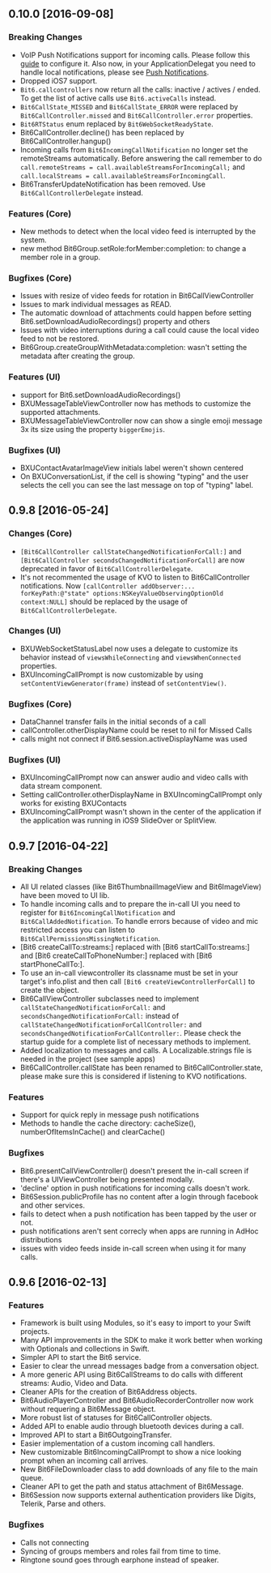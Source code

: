 ## 0.10.0 [2016-09-08]

### Breaking Changes
- VoIP Push Notifications support for incoming calls. Please follow this [guide](http://docs.bit6.com/guides/push-apns/#environments) to configure it. Also now, in your ApplicationDelegat you need to handle local notifications, please see [Push Notifications](http://docs.bit6.com/guides/ios-intro/#application-delegate).
- Dropped iOS7 support.
- `Bit6.callcontrollers` now return all the calls: inactive / actives / ended. To get the list of active calls use `Bit6.activeCalls` instead.
- `Bit6CallState_MISSED` and `Bit6CallState_ERROR` were replaced by `Bit6CallController.missed` and `Bit6CallController.error` properties.
- `Bit6RTStatus` enum replaced by `Bit6WebSocketReadyState`.
- Bit6CallController.decline() has been replaced by Bit6CallController.hangup()
- Incoming calls from `Bit6IncomingCallNotification` no longer set the remoteStreams automatically. Before answering the call remember to do `call.remoteStreams = call.availableStreamsForIncomingCall;` and `call.localStreams = call.availableStreamsForIncomingCall`.
- Bit6TransferUpdateNotification has been removed. Use `Bit6CallControllerDelegate` instead.

### Features (Core)
- New methods to detect when the local video feed is interrupted by the system.
- new method Bit6Group.setRole:forMember:completion: to change a member role in a group.

### Bugfixes (Core)
- Issues with resize of video feeds for rotation in Bit6CallViewController
- Issues to mark individual messages as READ.
- The automatic download of attachments could happen before setting Bit6.setDownloadAudioRecordings() property and others
- Issues with video interruptions during a call could cause the local video feed to not be restored.
- Bit6Group.createGroupWithMetadata:completion: wasn't setting the metadata after creating the group.

### Features (UI)
- support for Bit6.setDownloadAudioRecordings()
- BXUMessageTableViewController now has methods to customize the supported attachments.
- BXUMessageTableViewController now can show a single emoji message 3x its size using the property `biggerEmojis`.

### Bugfixes (UI)
- BXUContactAvatarImageView initials label weren't shown centered
- On BXUConversationList, if the cell is showing "typing" and the user selects the cell you can see the last message on top of "typing" label.

## 0.9.8 [2016-05-24]

### Changes (Core)
- `[Bit6CallController callStateChangedNotificationForCall:]` and `[Bit6CallController secondsChangedNotificationForCall]` are now deprecated in favor of `Bit6CallControllerDelegate`.
- It's not recommented the usage of KVO to listen to Bit6CallController notifications. Now `[callController addObserver:... forKeyPath:@"state" options:NSKeyValueObservingOptionOld context:NULL]` should be replaced by the usage of `Bit6CallControllerDelegate`.

### Changes (UI)
- BXUWebSocketStatusLabel now uses a delegate to customize its behavior instead of `viewsWhileConnecting` and `viewsWhenConnected` properties.
- BXUIncomingCallPrompt is now customizable by using `setContentViewGenerator(frame)` instead of `setContentView()`.

### Bugfixes (Core)
- DataChannel transfer fails in the initial seconds of a call
- callController.otherDisplayName could be reset to nil for Missed Calls
- calls might not connect if Bit6.session.activeDisplayName was used

### Bugfixes (UI)
- BXUIncomingCallPrompt now can answer audio and video calls with data stream component.
- Setting callController.otherDisplayName in BXUIncomingCallPrompt only works for existing BXUContacts
- BXUIncomingCallPrompt wasn't shown in the center of the application if the application was running in iOS9 SlideOver or SplitView.



## 0.9.7 [2016-04-22]

### Breaking Changes
- All UI related classes (like Bit6ThumbnailImageView and Bit6ImageView) have been moved to UI lib.
- To handle incoming calls and to prepare the in-call UI you need to register for `Bit6IncomingCallNotification` and `Bit6CallAddedNotification`. To handle errors because of video and mic restricted access you can listen to `Bit6CallPermissionsMissingNotification`.
- [Bit6 createCallTo:streams:] replaced with [Bit6 startCallTo:streams:] and [Bit6 createCallToPhoneNumber:] replaced with [Bit6 startPhoneCallTo:]. 
- To use an in-call viewcontroller its classname must be set in your target's info.plist and then call `[Bit6 createViewControllerForCall]` to create the object.
- Bit6CallViewController subclasses need to implement `callStateChangedNotificationForCall:` and `secondsChangedNotificationForCall:` instead of `callStateChangedNotificationForCallController:` and `secondsChangedNotificationForCallController:`. Please check the startup guide for a complete list of necessary methods to implement.
- Added localization to messages and calls. A Localizable.strings file is needed in the project (see sample apps)
- Bit6CallController.callState has been renamed to Bit6CallController.state, please make sure this is considered if listening to KVO notifications.

### Features
- Support for quick reply in message push notifications
- Methods to handle the cache directory: cacheSize(), numberOfItemsInCache() and clearCache()

### Bugfixes
- Bit6.presentCallViewController() doesn't present the in-call screen if there's a UIViewController being presented modally.
- 'decline' option in push notifications for incoming calls doesn't work.
- Bit6Session.publicProfile has no content after a login through facebook and other services.
- fails to detect when a push notification has been tapped by the user or not.
- push notifications aren't sent correcly when apps are running in AdHoc distributions
- issues with video feeds inside in-call screen when using it for many calls.

## 0.9.6 [2016-02-13]

### Features
- Framework is built using Modules, so it's easy to import to your Swift projects.
- Many API improvements in the SDK to make it work better when working with Optionals and collections in Swift.
- Simpler API to start the Bit6 service.
- Easier to clear the unread messages badge from a conversation object.
- A more generic API using Bit6CallStreams to do calls with different streams: Audio, Video and Data.
- Cleaner APIs for the creation of Bit6Address objects.
- Bit6AudioPlayerController and Bit6AudioRecorderController now work without requering a Bit6Message object.
- More robust list of statuses for Bit6CallController objects.
- Added API to enable audio through bluetooth devices during a call.
- Improved API to start a Bit6OutgoingTransfer.
- Easier implementation of a custom incoming call handlers.
- New customizable Bit6IncomingCallPrompt to show a nice looking prompt when an incoming call arrives.
- New Bit6FileDownloader class to add downloads of any file to the main queue.
- Cleaner API to get the path and status attachment of Bit6Message.
- Bit6Session now supports external authentication providers like
Digits, Telerik, Parse and others.

### Bugfixes
- Calls not connecting
- Syncing of groups members and roles fail from time to time.
- Ringtone sound goes through earphone instead of speaker.